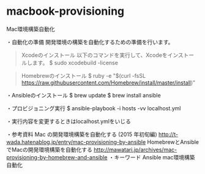 # macbook-provisioning
Mac環境構築自動化

・自動化の準備
開発環境の構築を自動化するための準備を行います。

> Xcodeのインストール
以下のコマンドを実行して、Xcodeをインストールします。
$ sudo xcodebuild -license

> Homebrewのインストール
$ ruby -e "$(curl -fsSL https://raw.githubusercontent.com/Homebrew/install/master/install)"

・Ansibleのインストール
$ brew update
$ brew install ansible

・プロビジョニング実行
$ ansible-playbook -i hosts -vv localhost.yml

・実行内容を変更するときはlocalhost.ymlをいじる

・参考資料
Mac の開発環境構築を自動化する (2015 年初旬編)
http://t-wada.hatenablog.jp/entry/mac-provisioning-by-ansible
HomebrewとAnsibleでMacの開発環境構築を自動化する
http://mawatari.jp/archives/mac-provisioning-by-homebrew-and-ansible
・キーワード
Ansible
mac環境構築自動化

